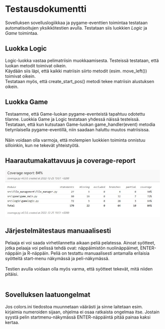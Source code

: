 # Testausdokumentti

Sovelluksen sovelluslogiikkaa ja pygame-eventtien toimintaa testataan automatisoitujen yksikkötestien avulla. Testataan siis luokkien _Logic_ ja _Game_ toimintaa.

## Luokka Logic

Logic-luokka vastaa pelimatriisin muokkaamisesta. Testeissä testataan, että luokan metodit toimivat oikein.
<br/>
Käydään siis läpi, että kaikki matriisin siirto metodit (esim. move_left()) toimivat oikein.
<br/>
Testataan myös, että create_start_pos() metodi tekee matriisin alustuksen oikein.

## Luokka Game

Testaamme, että Game-luokan pygame-eventeistä tapahtuu odotettu tilanne. Luokkia Game ja Logic testataan yhdessä näissä testeissä.
<br/>
Testataan, että kun kutsutaan Game-luokan game_handler(event) metodia tietynlaisella pygame-eventillä, niin saadaan haluttu muutos matriisissa.
<br/>
<br/>
Näin voidaan olla varmoja, että molempien luokkien toiminta onnistuu silloinkin, kun ne tekevät yhteistyötä.

## Haarautumakattavuus ja coverage-report

![](https://github.com/Jusq17/ot-harjoitustyo/blob/master/Dokumentaatio/kuvat/coverage.JPG)

## Järjestelmätestaus manuaalisesti

Pelaaja ei voi saada virhetilannetta aikaan peliä pelatessa. Ainoat syötteet, jotka pelaaja voi pelissä tehdä ovat: näppäimistön nuolinäppäimet, ENTER-näppäin ja R-näppäin. Peliä on testattu manuaalisesti antamalla erilaisia syötteitä start-menu näkymässä ja peli-näkymässä.
<br/>
<br/>
Testien avulla voidaan olla myös varma, että syötteet tekevät, mitä niiden pitäisi.
<br/>
<br/>

## Sovelluksen laatuongelmat

Jos colors.ini tiedostoa muunnetaan väärästi ja sinne laitetaan esim. kirjaimia numeroiden sijaan, ohjelma ei osaa ratkaista ongelmaa itse.
Jostain syystä pelin startmenu-näkymässä ENTER-näppäintä pitää painaa kaksi kertaa.
